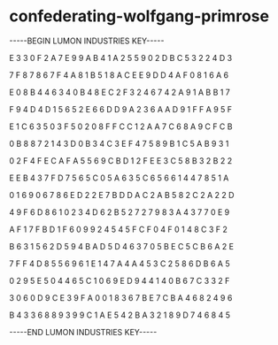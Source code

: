# confederating-wolfgang-primrose

-----BEGIN LUMON INDUSTRIES KEY-----

E 3 3 0 F 2 A 7 E 9 9 A B 4 1 A 2 5 5 9 0 2 D B C 5 3 2 2 4 D 3

7 F 8 7 8 6 7 F 4 A 8 1 B 5 1 8 A C E E 9 D D 4 A F 0 8 1 6 A 6

E 0 8 B 4 4 6 3 4 0 B 4 8 E C 2 F 3 2 4 6 7 4 2 A 9 1 A B B 1 7

F 9 4 D 4 D 1 5 6 5 2 E 6 6 D D 9 A 2 3 6 A A D 9 1 F F A 9 5 F

E 1 C 6 3 5 0 3 F 5 0 2 0 8 F F C C 1 2 A A 7 C 6 8 A 9 C F C B

0 B 8 8 7 2 1 4 3 D 0 B 3 4 C 3 E F 4 7 5 8 9 B 1 C 5 A B 9 3 1

0 2 F 4 F E C A F A 5 5 6 9 C B D 1 2 F E E 3 C 5 8 B 3 2 B 2 2

E E B 4 3 7 F D 7 5 6 5 C 0 5 A 6 3 5 C 6 5 6 6 1 4 4 7 8 5 1 A

0 1 6 9 0 6 7 8 6 E D 2 2 E 7 B D D A C 2 A B 5 8 2 C 2 A 2 2 D

4 9 F 6 D 8 6 1 0 2 3 4 D 6 2 B 5 2 7 2 7 9 8 3 A 4 3 7 7 0 E 9

A F 1 7 F B D 1 F 6 0 9 9 2 4 5 4 5 F C F 0 4 F 0 1 4 8 C 3 F 2

B 6 3 1 5 6 2 D 5 9 4 B A D 5 D 4 6 3 7 0 5 B E C 5 C B 6 A 2 E

7 F F 4 D 8 5 5 6 9 6 1 E 1 4 7 A 4 A 4 5 3 C 2 5 8 6 D B 6 A 5

0 2 9 5 E 5 0 4 4 6 5 C 1 0 6 9 E D 9 4 4 1 4 0 B 6 7 C 3 3 2 F

3 0 6 0 D 9 C E 3 9 F A 0 0 1 8 3 6 7 B E 7 C B A 4 6 8 2 4 9 6

B 4 3 3 6 8 8 9 3 9 9 C 1 A E 5 4 2 B A 3 2 1 8 9 D 7 4 6 8 4 5

-----END LUMON INDUSTRIES KEY-----
